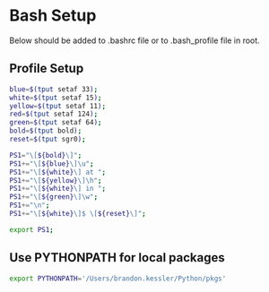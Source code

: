 # Bash Setup

Below should be added to .bashrc file or to .bash_profile file in root.

## Profile Setup

```bash
blue=$(tput setaf 33);
white=$(tput setaf 15);
yellow=$(tput setaf 11);
red=$(tput setaf 124);
green=$(tput setaf 64);
bold=$(tput bold);
reset=$(tput sgr0);

PS1="\[${bold}\]";
PS1+="\[${blue}\]\u";
PS1+="\[${white}\] at ";
PS1+="\[${yellow}\]\h";
PS1+="\[${white}\] in ";
PS1+="\[${green}\]\w";
PS1+="\n";
PS1+="\[${white}\]$ \[${reset}\]";

export PS1;
```

## Use PYTHONPATH for local packages

```bash
export PYTHONPATH='/Users/brandon.kessler/Python/pkgs'
```
